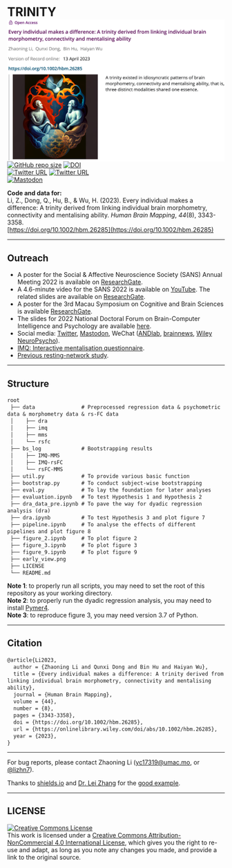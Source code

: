 # TRINITY <img src="https://raw.githubusercontent.com/andlab-um/trinity/main/early_view.png" align="right" width="512px">

[![GitHub repo size](https://img.shields.io/github/languages/code-size/andlab-um/trinity?color=brightgreen&label=repo%20size&logo=github)](https://github.com/andlab-um/trinity)
[![DOI](https://img.shields.io/badge/DOI-10.1002%2Fhbm.26285-blue)](https://doi.org/10.1002/hbm.26285)<br />
[![Twitter URL](https://img.shields.io/twitter/url?label=%40lizhn7&style=social&url=https%3A%2F%2Ftwitter.com%2Flizhn7)](https://twitter.com/lizhn7)
[![Twitter URL](https://img.shields.io/twitter/url?label=%40ANDlab3&style=social&url=https%3A%2F%2Ftwitter.com%2Flizhn7)](https://twitter.com/ANDlab3)  
[![Mastodon](https://img.shields.io/badge/-MASTODON-%232B90D9?style=for-the-badge&logo=mastodon&logoColor=white)](https://sciences.social/@lizhn7)

**Code and data for: <br />**
Li, Z., Dong, Q., Hu, B., & Wu, H. (2023). Every individual makes a difference: A trinity derived from linking individual brain morphometry, connectivity and mentalising ability. *Human Brain Mapping*, *44*(8), 3343-3358. <br />
[https://doi.org/10.1002/hbm.26285](https://doi.org/10.1002/hbm.26285)
___

## Outreach

- A poster for the Social & Affective Neuroscience Society (SANS) Annual Meeting 2022 is available on [ResearchGate](https://www.researchgate.net/publication/360262009_Every_individual_makes_a_difference_A_trinity_derived_from_linking_individual_brain_morphometry_connectivity_and_mentalising_ability).
- A 4.6-minute video for the SANS 2022 is available on [YouTube](https://youtu.be/kmTiUy0SowA). The related slides are available on [ResearchGate](https://www.researchgate.net/publication/360262895_Every_individual_makes_a_difference_A_trinity_derived_from_linking_individual_brain_morphometry_connectivity_and_mentalising_ability).
- A poster for the 3rd Macau Symposium on Cognitive and  Brain Sciences is available [ResearchGate](https://www.researchgate.net/publication/365475694_Every_individual_makes_a_difference_A_trinity_derived_from_linking_individual_brain_morphometry_connectivity_and_mentalising_ability).
- The slides for 2022 National Doctoral Forum on Brain-Computer Intelligence and Psychology are available [here](https://nbviewer.org/github/Das-Boot/Das-Boot/blob/main/resources/20221119_1.pdf).
- Social media: [Twitter](https://twitter.com/lizhn7/status/1649063255141421058), [Mastodon](https://sciences.social/@lizhn7/110231722750802324), WeChat ([ANDlab](https://mp.weixin.qq.com/s/_ClZmFWORWnjMKWHUsHUvw), [brainnews](https://mp.weixin.qq.com/s/61WmEqzKMT7MnWBsK_0-hw), [Wiley NeuroPsycho](https://mp.weixin.qq.com/s/CKC0bDVgHZvqNh0r-o4DqA)).
- [IMQ: Interactive mentalisation questionnaire](https://github.com/andlab-um/IMQ).
- [Previous resting-network study](https://github.com/andlab-um/restDishonesty).
___

## Structure

```
root
 ├── data               # Preprocessed regression data & psychometric data & morphometry data & rs-FC data
 │    ├── dra 
 │    ├── imq 
 │    ├── mms
 │    └── rsfc
 ├── bs_log             # Bootstrapping results
 │    ├── IMQ-MMS
 │    ├── IMQ-rsFC
 │    └── rsFC-MMS
 ├── util.py            # To provide various basic function
 ├── bootstrap.py       # To conduct subject-wise bootstrapping 
 ├── eval.py            # To lay the foundation for later analyses
 ├── evaluation.ipynb   # To test Hypothesis 1 and Hypothesis 2
 ├── dra_data_pre.ipynb # To pave the way for dyadic regression analysis (dra)
 ├── dra.ipynb          # To test Hypothesis 3 and plot figure 7
 ├── pipeline.ipynb     # To analyse the effects of different pipelines and plot figure 8
 ├── figure_2.ipynb     # To plot figure 2
 ├── figure_3.ipynb     # To plot figure 3
 ├── figure_9.ipynb     # To plot figure 9
 ├── early_view.png
 ├── LICENSE
 └── README.md
```
**Note 1**: to properly run all scripts, you may need to set the root of this repository as your working directory. <br />
**Note 2**: to properly run the dyadic regression analysis, you may need to install [Pymer4](https://eshinjolly.com/pymer4/). <br />
**Note 3**: to reproduce figure 3, you may need version 3.7 of Python. <br />
___

## Citation
    
    @article{Li2023,
      author = {Zhaoning Li and Qunxi Dong and Bin Hu and Haiyan Wu},
      title = {Every individual makes a difference: A trinity derived from linking individual brain morphometry, connectivity and mentalising ability},
      journal = {Human Brain Mapping},
      volume = {44},
      number = {8},
      pages = {3343-3358},
      doi = {https://doi.org/10.1002/hbm.26285},
      url = {https://onlinelibrary.wiley.com/doi/abs/10.1002/hbm.26285},
      year = {2023},
    }
___

For bug reports, please contact Zhaoning Li ([yc17319@umac.mo](mailto:yc17319@umac.mo), or [@lizhn7](https://twitter.com/lizhn7)).

Thanks to [shields.io](https://shields.io/) and [Dr. Lei Zhang](https://github.com/lei-zhang) for the [good example](https://github.com/lei-zhang/SIT).
___

## LICENSE

<a rel="license" href="http://creativecommons.org/licenses/by-nc/4.0/"><img alt="Creative Commons License" style="border-width:0" src="https://i.creativecommons.org/l/by-nc/4.0/88x31.png" /></a><br />This work is licensed under a <a rel="license" href="http://creativecommons.org/licenses/by-nc/4.0/">Creative Commons Attribution-NonCommercial 4.0 International License</a>, which gives you the right to re-use and adapt, as long as you note any changes you made, and provide a link to the original source.
